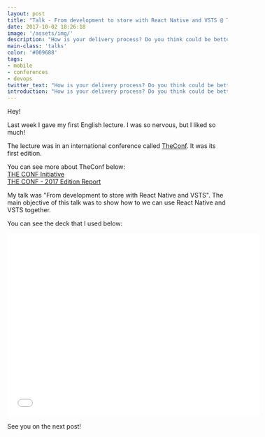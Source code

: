 ```yaml
---
layout: post
title: "Talk - From development to store with React Native and VSTS @ TheConf"
date: 2017-10-02 18:26:18
image: '/assets/img/'
description: "How is your delivery process? Do you think could be better?"
main-class: 'talks'
color: '#009688'
tags:
- mobile
- conferences
- devops
twitter_text: "How is your delivery process? Do you think could be better?"
introduction: "How is your delivery process? Do you think could be better?"
---
```


Hey!

Last week I gave my first English lecture. I was so nervous, but I liked so much!

The lecture was in an international conference called [TheConf](http://www.theconf.club/). It was its first edition.

You can see more about TheConf below:  
[THE CONF Initiative](http://www.akitaonrails.com/2016/10/20/the-conf-initiative)  
[THE CONF - 2017 Edition Report](http://www.akitaonrails.com/2017/10/02/the-conf-2017-edition-report)

My talk was "From development to store with React Native and VSTS". The main objective of this talk was to show how to we can use React Native and VSTS together.

You can see the deck that I used below:
<iframe src="//slides.com/wenndersantos/from-development-to-store-react-native-vsts/embed" width="576" height="420" scrolling="no" frameborder="0" webkitallowfullscreen mozallowfullscreen allowfullscreen></iframe>

See you on the next post!
